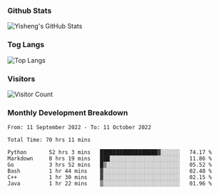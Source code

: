 ### Github Stats
![Yisheng's GitHub Stats](https://github-readme-stats-9qabuvhk1-gongyisheng.vercel.app/api?username=gongyisheng&count_private=true&show_icons=true)
### Tog Langs
![Top Langs](https://github-readme-stats-9qabuvhk1-gongyisheng.vercel.app/api/top-langs/?username=gongyisheng&layout=compact)
### Visitors
![Visitor Count](https://profile-counter.glitch.me/gongyisheng/count.svg)
### Monthly Development Breakdown
<!--START_SECTION:waka-->

```text
From: 11 September 2022 - To: 11 October 2022

Total Time: 70 hrs 11 mins

Python       52 hrs 3 mins   ██████████████████▓░░░░░░   74.17 %
Markdown     8 hrs 19 mins   ███░░░░░░░░░░░░░░░░░░░░░░   11.86 %
Go           3 hrs 52 mins   █▒░░░░░░░░░░░░░░░░░░░░░░░   05.52 %
Bash         1 hr 44 mins    ▓░░░░░░░░░░░░░░░░░░░░░░░░   02.48 %
C++          1 hr 30 mins    ▓░░░░░░░░░░░░░░░░░░░░░░░░   02.15 %
Java         1 hr 22 mins    ▒░░░░░░░░░░░░░░░░░░░░░░░░   01.96 %
```

<!--END_SECTION:waka-->
